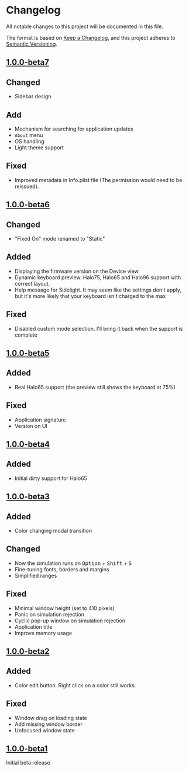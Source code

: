 # Changelog

All notable changes to this project will be documented in this file.

The format is based on [Keep a Changelog][],
and this project adheres to [Semantic Versioning][].

## [1.0.0-beta7]

## Changed

* Sidebar design

## Add

* Mechanism for searching for application updates
* `About` menu
* OS handling
* Light theme support

## Fixed

* Improved metadata in Info.plist file (The permission would need to be reissued).

## [1.0.0-beta6]

## Changed

* "Fixed On" mode renamed to "Static"

## Added

* Displaying the firmware version on the Device view
* Dynamic keyboard preview. Halo75, Halo65 and Halo96 support with correct layout.
* Help message for Sidelight. It may seem like the settings don't apply, but it's more likely that your keyboard isn't charged to the max

## Fixed

* Disabled custom mode selection. I'll bring it back when the support is complete

## [1.0.0-beta5]

## Added

* Real Halo65 support (the preview still shows the keyboard at 75%)

## Fixed

* Application signature
* Version on UI

## [1.0.0-beta4]

## Added

* Initial dirty support for Halo65

## [1.0.0-beta3]

## Added

* Color changing modal transition

## Changed

* Now the simulation runs on <kbd>Option</kbd> + <kbd>Shift</kbd> + <kbd>S</kbd>
* Fine-tuning fonts, borders and margins
* Simplified ranges

## Fixed

* Minimal window height (set to 410 pixels)
* Panic on simulation rejection
* Cyclic pop-up window on simulation rejection
* Application title
* Improve memory usage

## [1.0.0-beta2]

## Added

* Color edit button. Right click on a color still works.

## Fixed

* Window drag on loading state
* Add missing window border
* Unfocused window state

## [1.0.0-beta1]

Initial beta release

[keep a changelog]: https://keepachangelog.com/en/1.0.0/
[semantic versioning]: https://semver.org/spec/v2.0.0.html
[1.0.0-beta1]: https://github.com/mishamyrt/Nuga/releases/tag/v1.0.0-beta1
[1.0.0-beta2]: https://github.com/mishamyrt/Nuga/releases/tag/v1.0.0-beta2
[1.0.0-beta3]: https://github.com/mishamyrt/Nuga/releases/tag/v1.0.0-beta3
[1.0.0-beta4]: https://github.com/mishamyrt/Nuga/releases/tag/v1.0.0-beta4
[1.0.0-beta5]: https://github.com/mishamyrt/Nuga/releases/tag/v1.0.0-beta5
[1.0.0-beta6]: https://github.com/mishamyrt/Nuga/releases/tag/v1.0.0-beta6
[1.0.0-beta7]: https://github.com/mishamyrt/Nuga/releases/tag/v1.0.0-beta7
